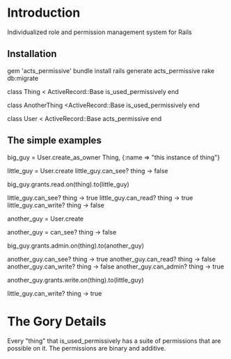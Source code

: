 # Introduction

Individualized role and permission management system for Rails

## Installation

gem 'acts_permissive'
bundle install
rails generate acts_permissive
rake db:migrate

class Thing < ActiveRecord::Base
  is_used_permissively
end

class AnotherThing <ActiveRecord::Base
  is_used_permissively
end

class User < ActiveRecord::Base
  acts_permissive
end

## The simple examples

big_guy = User.create_as_owner Thing, {:name => "this instance of thing"}

little_guy = User.create
little_guy.can_see? thing -> false

big_guy.grants.read.on(thing).to(little_guy)

little_guy.can_see? thing -> true
little_guy.can_read? thing -> true
little_guy.can_write? thing -> false

another_guy = User.create

another_guy = can_see? thing -> false

big_guy.grants.admin.on(thing).to(another_guy)

another_guy.can_see? thing -> true
another_guy.can_read? thing -> false
another_guy.can_write? thing -> false
another_guy.can_admin? thing -> true

another_guy.grants.write.on(thing).to(little_guy)

little_guy.can_write? thing -> true

# The Gory Details

Every "thing" that is_used_permissively has a suite of permissions that are possible on it.
The permissions are binary and additive.

